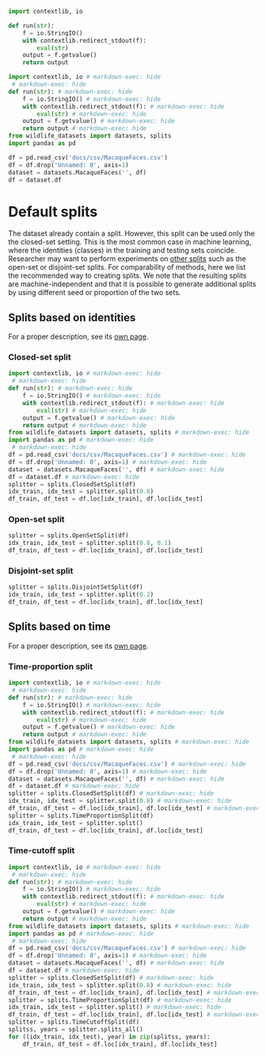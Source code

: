 ```python exec="true"
import contextlib, io

def run(str):
    f = io.StringIO()
    with contextlib.redirect_stdout(f):
        eval(str)
    output = f.getvalue()
    return output
```

```python exec="true"
import contextlib, io # markdown-exec: hide
 # markdown-exec: hide
def run(str): # markdown-exec: hide
    f = io.StringIO() # markdown-exec: hide
    with contextlib.redirect_stdout(f): # markdown-exec: hide
        eval(str) # markdown-exec: hide
    output = f.getvalue() # markdown-exec: hide
    return output # markdown-exec: hide
from wildlife_datasets import datasets, splits
import pandas as pd

df = pd.read_csv('docs/csv/MacaqueFaces.csv')
df = df.drop('Unnamed: 0', axis=1)
dataset = datasets.MacaqueFaces('', df)
df = dataset.df
```


# Default splits

The dataset already contain a split. However, this split can be used only the the closed-set setting. This is the most common case in machine learning, where the identities (classes) in the training and testing sets coincide. Researcher may want to perform experiments on [other splits](../tutorial_splits) such as the open-set or disjoint-set splits. For comparability of methods, here we list the recommended way to creating splits. We note that the resulting splits are machine-independent and that it is possible to generate additional splits by using different seed or proportion of the two sets.

## Splits based on identities

For a proper description, see its [own page](../tutorial_splits).

### Closed-set split

```python exec="true" source="above"
import contextlib, io # markdown-exec: hide
 # markdown-exec: hide
def run(str): # markdown-exec: hide
    f = io.StringIO() # markdown-exec: hide
    with contextlib.redirect_stdout(f): # markdown-exec: hide
        eval(str) # markdown-exec: hide
    output = f.getvalue() # markdown-exec: hide
    return output # markdown-exec: hide
from wildlife_datasets import datasets, splits # markdown-exec: hide
import pandas as pd # markdown-exec: hide
 # markdown-exec: hide
df = pd.read_csv('docs/csv/MacaqueFaces.csv') # markdown-exec: hide
df = df.drop('Unnamed: 0', axis=1) # markdown-exec: hide
dataset = datasets.MacaqueFaces('', df) # markdown-exec: hide
df = dataset.df # markdown-exec: hide
splitter = splits.ClosedSetSplit(df)
idx_train, idx_test = splitter.split(0.8)
df_train, df_test = df.loc[idx_train], df.loc[idx_test]
```

### Open-set split

```python
splitter = splits.OpenSetSplit(df)
idx_train, idx_test = splitter.split(0.8, 0.1)
df_train, df_test = df.loc[idx_train], df.loc[idx_test]
```

### Disjoint-set split

```python
splitter = splits.DisjointSetSplit(df)
idx_train, idx_test = splitter.split(0.2)
df_train, df_test = df.loc[idx_train], df.loc[idx_test]
```


## Splits based on time

For a proper description, see its [own page](../tutorial_splits#splits-based-on-time).

### Time-proportion split

```python exec="true" source="above"
import contextlib, io # markdown-exec: hide
 # markdown-exec: hide
def run(str): # markdown-exec: hide
    f = io.StringIO() # markdown-exec: hide
    with contextlib.redirect_stdout(f): # markdown-exec: hide
        eval(str) # markdown-exec: hide
    output = f.getvalue() # markdown-exec: hide
    return output # markdown-exec: hide
from wildlife_datasets import datasets, splits # markdown-exec: hide
import pandas as pd # markdown-exec: hide
 # markdown-exec: hide
df = pd.read_csv('docs/csv/MacaqueFaces.csv') # markdown-exec: hide
df = df.drop('Unnamed: 0', axis=1) # markdown-exec: hide
dataset = datasets.MacaqueFaces('', df) # markdown-exec: hide
df = dataset.df # markdown-exec: hide
splitter = splits.ClosedSetSplit(df) # markdown-exec: hide
idx_train, idx_test = splitter.split(0.8) # markdown-exec: hide
df_train, df_test = df.loc[idx_train], df.loc[idx_test] # markdown-exec: hide
splitter = splits.TimeProportionSplit(df)
idx_train, idx_test = splitter.split()
df_train, df_test = df.loc[idx_train], df.loc[idx_test]
```

### Time-cutoff split

```python exec="true" source="above"
import contextlib, io # markdown-exec: hide
 # markdown-exec: hide
def run(str): # markdown-exec: hide
    f = io.StringIO() # markdown-exec: hide
    with contextlib.redirect_stdout(f): # markdown-exec: hide
        eval(str) # markdown-exec: hide
    output = f.getvalue() # markdown-exec: hide
    return output # markdown-exec: hide
from wildlife_datasets import datasets, splits # markdown-exec: hide
import pandas as pd # markdown-exec: hide
 # markdown-exec: hide
df = pd.read_csv('docs/csv/MacaqueFaces.csv') # markdown-exec: hide
df = df.drop('Unnamed: 0', axis=1) # markdown-exec: hide
dataset = datasets.MacaqueFaces('', df) # markdown-exec: hide
df = dataset.df # markdown-exec: hide
splitter = splits.ClosedSetSplit(df) # markdown-exec: hide
idx_train, idx_test = splitter.split(0.8) # markdown-exec: hide
df_train, df_test = df.loc[idx_train], df.loc[idx_test] # markdown-exec: hide
splitter = splits.TimeProportionSplit(df) # markdown-exec: hide
idx_train, idx_test = splitter.split() # markdown-exec: hide
df_train, df_test = df.loc[idx_train], df.loc[idx_test] # markdown-exec: hide
splitter = splits.TimeCutoffSplit(df)
splitss, years = splitter.splits_all()
for ((idx_train, idx_test), year) in zip(splitss, years):
    df_train, df_test = df.loc[idx_train], df.loc[idx_test]
```
